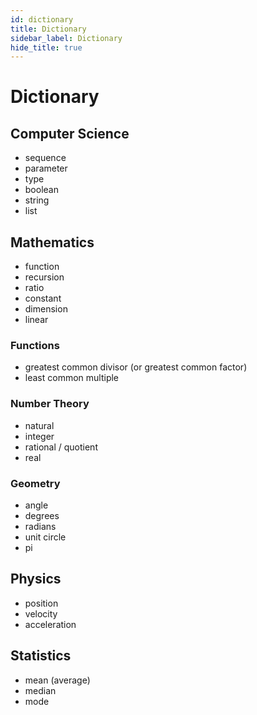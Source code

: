 ```yaml
---
id: dictionary
title: Dictionary
sidebar_label: Dictionary
hide_title: true
---
```


# Dictionary

## Computer Science

* sequence
* parameter
* type
* boolean
* string
* list

## Mathematics

* function
* recursion
* ratio
* constant
* dimension
* linear

### Functions

* greatest common divisor (or greatest common factor)
* least common multiple

### Number Theory

* natural
* integer
* rational / quotient
* real

### Geometry

* angle
* degrees
* radians
* unit circle
* pi

## Physics

* position
* velocity
* acceleration

## Statistics

* mean (average)
* median
* mode

